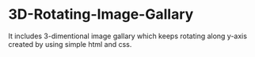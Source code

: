 # 3D-Rotating-Image-Gallary
It includes 3-dimentional image gallary which keeps rotating along y-axis created by using simple html and css.
